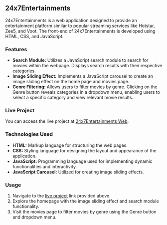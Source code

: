 ## 24x7Entertainments

24x7Entertainments is a web application designed to provide an entertainment platform similar to popular streaming services like Hotstar, Zee5, and Voot. The front-end of 24x7Entertainments is developed using HTML, CSS, and JavaScript.

### Features

- **Search Module:** Utilizes a JavaScript search module to search for movies within the webpage. Displays search results with their respective categories.
- **Image Sliding Effect:** Implements a JavaScript carousel to create an image sliding effect on the home page and movies page.
- **Genre Filtering:** Allows users to filter movies by genre. Clicking on the Genre button reveals categories in a dropdown menu, enabling users to select a specific category and view relevant movie results.

### Live Project

You can access the live project at [24x7Entertainments Web](https://mahak-23.github.io/24x7Entertainments_web/).

### Technologies Used

- **HTML:** Markup language for structuring the web pages.
- **CSS:** Styling language for designing the layout and appearance of the application.
- **JavaScript:** Programming language used for implementing dynamic functionalities and interactivity.
- **JavaScript Carousel:** Utilized for creating image sliding effects.

### Usage

1. Navigate to the [live project](https://mahak-23.github.io/24x7Entertainments_web/) link provided above.
2. Explore the homepage with the image sliding effect and search module functionality.
3. Visit the movies page to filter movies by genre using the Genre button and dropdown menu.

